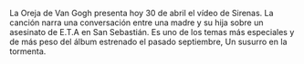 La Oreja de Van Gogh presenta hoy 30 de abril el vídeo de Sirenas. La canción narra una conversación entre una
 madre y su hija sobre un asesinato de E.T.A en San Sebastián. Es uno de los temas más especiales y de más
 peso del álbum estrenado el pasado septiembre, Un susurro en la tormenta.    